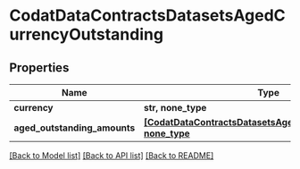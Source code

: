 # CodatDataContractsDatasetsAgedCurrencyOutstanding


## Properties
Name | Type | Description | Notes
------------ | ------------- | ------------- | -------------
**currency** | **str, none_type** |  | [optional] 
**aged_outstanding_amounts** | [**[CodatDataContractsDatasetsAgedOutstandingAmount], none_type**](CodatDataContractsDatasetsAgedOutstandingAmount.md) |  | [optional] 

[[Back to Model list]](../README.md#documentation-for-models) [[Back to API list]](../README.md#documentation-for-api-endpoints) [[Back to README]](../README.md)


